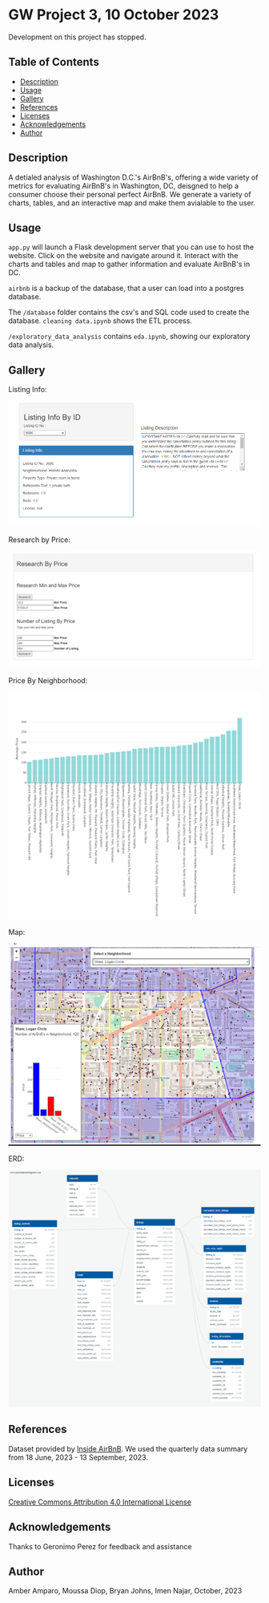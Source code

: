# GW Project 3, 10 October 2023

Development on this project has stopped.

## Table of Contents

- [Description](#description)
- [Usage](#usage)
- [Gallery](#gallery)
- [References](#references)
- [Licenses](#licenses)
- [Acknowledgements](#acknowledgements)
- [Author](#author)

## Description

A detialed analysis of Washington D.C.'s AirBnB's, offering a wide variety of metrics for evaluating AirBnB's in Washington, DC, deisgned to help a consumer choose their personal perfect AirBnB. We generate a variety of charts, tables, and an interactive map and make them avialable to the user.

## Usage

`app.py` will launch a Flask development server that you can use to host the website. Click on the website and navigate around it. Interact with the charts and tables and map to gather information and evaluate AirBnB's in DC.

`airbnb` is a backup of the database, that a user can load into a postgres database.

The `/database` folder contains the csv's and SQL code used to create the database. `cleaning data.ipynb` shows the ETL process.

`/exploratory_data_analysis` contains `eda.ipynb`, showing our exploratory data analysis.

## Gallery

Listing Info:

![Listing Info](./static/images/ListingInfo.png)

Research by Price:

![Research by Price](./static/images/ResearchByPrice.png)

Price By Neighborhood:

![Price By Neighborhood](./static/images/Chart.png)

Map:

![Map](./static/images/Map.png)

ERD:

![ERD](./static/images/ERD.png)

## References

Dataset provided by [Inside AirBnB](http://insideairbnb.com/about/). We used the quarterly data summary from 18 June, 2023 - 13 September, 2023.

## Licenses

[Creative Commons Attribution 4.0 International License](http://creativecommons.org/licenses/by/4.0/)

## Acknowledgements

Thanks to Geronimo Perez for feedback and assistance

## Author
Amber Amparo, Moussa Diop, Bryan Johns, Imen Najar, October, 2023
